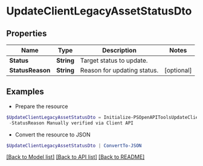# UpdateClientLegacyAssetStatusDto
## Properties

Name | Type | Description | Notes
------------ | ------------- | ------------- | -------------
**Status** | **String** | Target status to update. | 
**StatusReason** | **String** | Reason for updating status. | [optional] 

## Examples

- Prepare the resource
```powershell
$UpdateClientLegacyAssetStatusDto = Initialize-PSOpenAPIToolsUpdateClientLegacyAssetStatusDto  -Status verified `
 -StatusReason Manually verified via Client API
```

- Convert the resource to JSON
```powershell
$UpdateClientLegacyAssetStatusDto | ConvertTo-JSON
```

[[Back to Model list]](../README.md#documentation-for-models) [[Back to API list]](../README.md#documentation-for-api-endpoints) [[Back to README]](../README.md)

